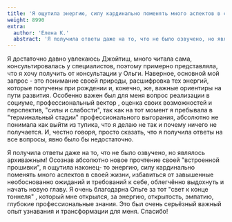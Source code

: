 ```yaml
---
title: 'Я ощутила энергию, силу кардинально поменять много аспектов в своей жизни'
weight: 8990
extra:
  author: 'Елена К.'
  abstract: 'Я получила ответы даже на то, что не было озвучено, но являлось архиважным!'
---
```


Я достаточно давно увлекаюсь Джойтиш, много читала сама, консультировалась у специалистов, поэтому примерно представляла, что я хочу получить от консультации у Ольги. Наверное, основной мой запрос - это понимание своей природы, расшифровка тех энергий, которые получены при рождении и, конечно, же, важные ориентиры на пути развития. Особенно важен был для меня вопрос реализации в социуме, профессиональный вектор , оценка своих возможностей и перспектив, "силы и слабости", так как на тот момент я пребывала в "терминальный стадии" профессионального выгорания, абсолютно не понимала как выйти из тупика, что я делаю не так и почему ничего не получается. И, честно говоря, просто сказать, что я получила ответы на все вопросы, явно было бы недостаточно.

<!-- more -->

Я получила ответы даже на то, что не было озвучено, но являлось архиважным! Осознав абсолютно новое прочтение своей "встроенной прошивки", я ощутила наконец- то энергию, силу кардинально поменять много аспектов в своей жизни, избавиться от завышенные необоснованно ожиданий и требований к себе, облегчённо выдохнуть и начать новую главу. Я очень благодарна Ольге за тот "свет к конце тоннеля" , который мне открылся, за энергию, открытость, эмпатию, глубокие профессиональные знания. Это был очень серьёзный важный опыт узнавания и трансформации для меня. Спасибо!